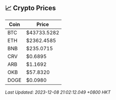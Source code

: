 ## 📈 Crypto Prices

| Coin | Price |
| ---- | ----- |
| BTC | $43733.5282 |
| ETH | $2362.4585 |
| BNB | $235.0715 |
| CRV | $0.6895 |
| ARB | $1.1692 |
| OKB | $57.8320 |
| DOGE | $0.0980 |

_Last Updated: 2023-12-08 21:02:12.049 +0800 HKT_